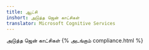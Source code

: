 ```yaml
---
title: ஆட்சி
inshort: அடுத்த ஜென் காட்சிகள்
translator: Microsoft Cognitive Services
---
```


அடுத்த ஜென் காட்சிகள்
{% அடங்கும் compliance.html %}

